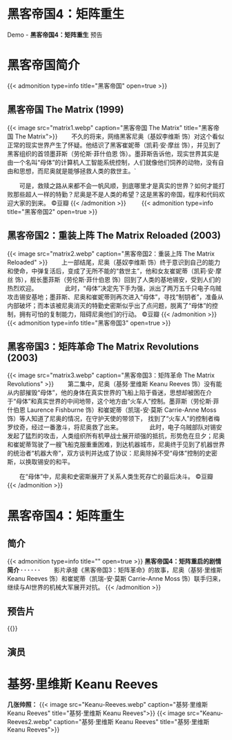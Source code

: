# 黑客帝国4：矩阵重生

Demo - **黑客帝国4：矩阵重生** 预告
<!--more-->
# 黑客帝国简介
{{< admonition type=info title="黑客帝国" open=true >}}
## 黑客帝国 The Matrix (1999) 
{{< image src="matrix1.webp" caption="黑客帝国 The Matrix" title="黑客帝国 The Matrix">}}
　　不久的将来，网络黑客尼奥（基奴李维斯 饰）对这个看似正常的现实世界产生了怀疑。他结识了黑客崔妮蒂（凯莉·安·摩丝 饰），并见到了黑客组织的首领墨菲斯（劳伦斯·菲什伯恩 饰）。墨菲斯告诉他，现实世界其实是由一个名叫“母体”的计算机人工智能系统控制，人们就像他们饲养的动物，没有自由和思想，而尼奥就是能够拯救人类的救世主。`

　　可是，救赎之路从来都不会一帆风顺，到底哪里才是真实的世界？如何才能打败那些超人一样的特勤？尼奥是不是人类的希望？这是黑客的帝国，程序和代码欢迎大家的到来。 ©豆瓣
{{< /admonition >}}　
　
{{< admonition type=info title="黑客帝国2" open=true >}}
## 黑客帝国2：重装上阵 The Matrix Reloaded (2003) 
{{< image src="matrix2.webp" caption="黑客帝国2：重装上阵 The Matrix Reloaded" >}}
　　上一部结尾，尼奥（基奴李维斯 饰）终于意识到自己的能力和使命，中弹复活后，变成了无所不能的“救世主”，他和女友崔妮蒂（凯莉·安·摩丝 饰），舰长墨菲斯（劳伦斯·菲什伯恩 饰）回到了人类的基地锡安，受到人们的热烈欢迎。
　　
　　此时，“母体”决定先下手为强，派出了两万五千只电子乌贼攻击锡安基地；墨菲斯、尼奥和崔妮蒂则再次进入“母体”，寻找“制钥者”，准备从内部破坏；而本该被尼奥消灭的特勤史密斯似乎出了点问题，脱离了“母体”的控制，拥有可怕的复制能力，阻碍尼奥他们的行动。 ©豆瓣
{{< /admonition >}}　　
{{< admonition type=info title="黑客帝国3" open=true >}}　　
## 黑客帝国3：矩阵革命 The Matrix Revolutions (2003) 
{{< image src="matrix3.webp" caption="黑客帝国3：矩阵革命 The Matrix Revolutions" >}}
　　第二集中，尼奥（基努·里维斯 Keanu Reeves 饰）没有能从内部摧毁“母体”，他的身体在真实世界的飞船上陷于昏迷，思想却被困在介于“母体”和真实世界的中间地带，这个地方由“火车人”控制。墨菲斯（劳伦斯·菲什伯恩 Laurence Fishburne 饰）和崔妮蒂（凯瑞-安·莫斯 Carrie-Anne Moss 饰）等人知道了尼奥的情况，在守护天使的带领下， 找到了“火车人”的控制者梅罗纹奇，经过一番激斗，将尼奥救了出来。
　　
　　此时，电子乌贼部队对锡安发起了猛烈的攻击，人类组织所有机甲战士展开顽强的抵抗，形势危在旦夕；尼奥和崔妮蒂驾驶了一艘飞船克服重重困难，到达机器城市，尼奥终于见到了机器世界的统治者“机器大帝”，双方谈判并达成了协议：尼奥除掉不受“母体”控制的史密斯，以换取锡安的和平。

　　在“母体”中，尼奥和史密斯展开了关系人类生死存亡的最后决斗。 ©豆瓣　　　
{{< /admonition >}}　　　

# 黑客帝国4：矩阵重生
## 简介
{{< admonition type=info title="" open=true >}}
**黑客帝国4：矩阵重启的剧情简介 · · · · · ·**
　　影片承接《黑客帝国3：矩阵革命》的故事，尼奥（基努·里维斯 Keanu Reeves 饰）和崔妮蒂（凯瑞-安·莫斯 Carrie-Anne Moss 饰）联手归来，继续与AI世界的机械大军展开对抗。 
{{< /admonition >}}　

## 预告片
{{<bilibili BV1964y1h7aX>}}

## 演员
# 基努·里维斯 Keanu Reeves
**几张帅照：**
{{< image src="Keanu-Reeves.webp" caption="基努·里维斯 Keanu Reeves" title="基努·里维斯 Keanu Reeves">}}
{{< image src="Keanu-Reeves2.webp" caption="基努·里维斯 Keanu Reeves" title="基努·里维斯 Keanu Reeves">}}

